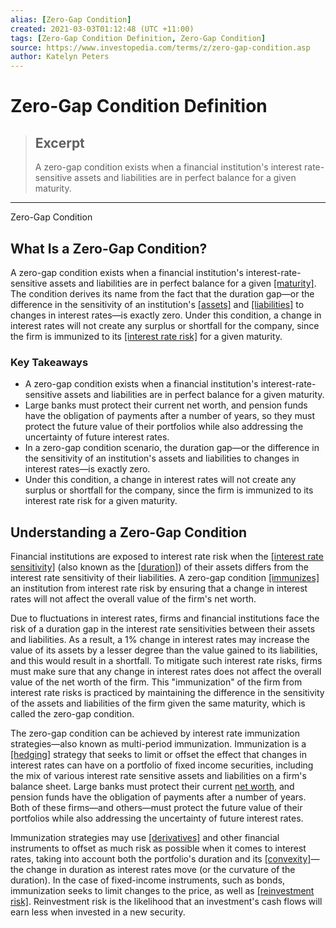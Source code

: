```yaml
---
alias: [Zero-Gap Condition]
created: 2021-03-03T01:12:48 (UTC +11:00)
tags: [Zero-Gap Condition Definition, Zero-Gap Condition]
source: https://www.investopedia.com/terms/z/zero-gap-condition.asp
author: Katelyn Peters
---
```


# Zero-Gap Condition Definition

> ## Excerpt
> A zero-gap condition exists when a financial institution's interest rate-sensitive assets and liabilities are in perfect balance for a given maturity.

---

Zero-Gap Condition
## What Is a Zero-Gap Condition?

A zero-gap condition exists when a financial institution's interest-rate-sensitive assets and liabilities are in perfect balance for a given [[maturity]](https://www.investopedia.com/terms/m/maturity.asp). The condition derives its name from the fact that the duration gap—or the difference in the sensitivity of an institution's [[assets]](https://www.investopedia.com/terms/a/asset.asp) and [[liabilities]](https://www.investopedia.com/terms/l/liability.asp) to changes in interest rates—is exactly zero. Under this condition, a change in interest rates will not create any surplus or shortfall for the company, since the firm is immunized to its [[interest rate risk]](https://www.investopedia.com/terms/i/interestraterisk.asp) for a given maturity.

### Key Takeaways

-   A zero-gap condition exists when a financial institution's interest-rate-sensitive assets and liabilities are in perfect balance for a given maturity.
-   Large banks must protect their current net worth, and pension funds have the obligation of payments after a number of years, so they must protect the future value of their portfolios while also addressing the uncertainty of future interest rates.
-   In a zero-gap condition scenario, the duration gap—or the difference in the sensitivity of an institution's assets and liabilities to changes in interest rates—is exactly zero.
-   Under this condition, a change in interest rates will not create any surplus or shortfall for the company, since the firm is immunized to its interest rate risk for a given maturity.

## Understanding a Zero-Gap Condition

Financial institutions are exposed to interest rate risk when the [[interest rate sensitivity]](https://www.investopedia.com/terms/i/interest-rate-sensitivity.asp) (also known as the [[duration]](https://www.investopedia.com/terms/d/duration.asp)) of their assets differs from the interest rate sensitivity of their liabilities. A zero-gap condition [[immunizes]](https://www.investopedia.com/terms/i/immunization.asp) an institution from interest rate risk by ensuring that a change in interest rates will not affect the overall value of the firm's net worth.

Due to fluctuations in interest rates, firms and financial institutions face the risk of a duration gap in the interest rate sensitivities between their assets and liabilities. As a result, a 1% change in interest rates may increase the value of its assets by a lesser degree than the value gained to its liabilities, and this would result in a shortfall. To mitigate such interest rate risks, firms must make sure that any change in interest rates does not affect the overall value of the net worth of the firm. This "immunization" of the firm from interest rate risks is practiced by maintaining the difference in the sensitivity of the assets and liabilities of the firm given the same maturity, which is called the zero-gap condition.

The zero-gap condition can be achieved by interest rate immunization strategies—also known as multi-period immunization. Immunization is a [[hedging]](https://www.investopedia.com/terms/h/hedge.asp) strategy that seeks to limit or offset the effect that changes in interest rates can have on a portfolio of fixed income securities, including the mix of various interest rate sensitive assets and liabilities on a firm's balance sheet. Large banks must protect their current [net worth](https://www.investopedia.com/terms/n/networth.asp), and pension funds have the obligation of payments after a number of years. Both of these firms—and others—must protect the future value of their portfolios while also addressing the uncertainty of future interest rates.

Immunization strategies may use [[derivatives]](https://www.investopedia.com/terms/d/derivative.asp) and other financial instruments to offset as much risk as possible when it comes to interest rates, taking into account both the portfolio's duration and its [[convexity]](https://www.investopedia.com/terms/c/convexity.asp)—the change in duration as interest rates move (or the curvature of the duration). In the case of fixed-income instruments, such as bonds, immunization seeks to limit changes to the price, as well as [[reinvestment risk]](https://www.investopedia.com/terms/r/reinvestmentrisk.asp). Reinvestment risk is the likelihood that an investment's cash flows will earn less when invested in a new security.
